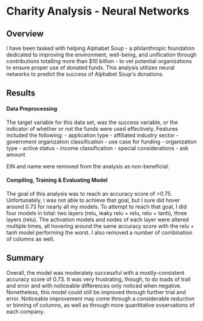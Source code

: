 # Charity Analysis - Neural Networks

## Overview
I have been tasked with helping Alphabet Soup - a philanthropic foundation dedicated to improving the environment, well-being, and unification through contributions totalling more than $10 billion - to vet potential organizations to ensure proper use of donated funds. This analysis utilizes neural networks to predict the success of Alphabet Soup's donations.

## Results
#### Data Preprocessing
The target variable for this data set, was the success variable, or the indicator of whether or not the funds were used effectively. Features included the following:
    - application type
    - affiliated industry sector
    - government organization classification
    - use case for funding
    - organization type
    - active status
    - income classification
    - special considerations
    - ask amount

EIN and name were removed from the analysis as non-beneficial.

#### Compiling, Training & Evaluating Model
The goal of this analysis was to reach an accuracy score of >0.75. Unfortunately, I was not able to achieve that goal, but I sure did hover around 0.73 for nearly all my models. To attempt to reach that goal, I did four models in total: two layers (relu, leaky relu + relu, relu + tanh), three layers (relu). The activation models and nodes of each layer were altered multiple times, all hovering around the same accuracy score with the relu + tanh model performing the worst. I also removed a number of combination of columns as well.


## Summary
Overall, the model was moderately successful with a mostly-consistent accuracy score of 0.73. It was very frustrating, though, to do loads of trail and error and with noticeable differences only noticed when negative.  Nonetheless, this model could still be improved through further trial and error. Noticeable improvement may come through a considerable reduction or binning of columns, as well as through more quantitative ovservations of each company.